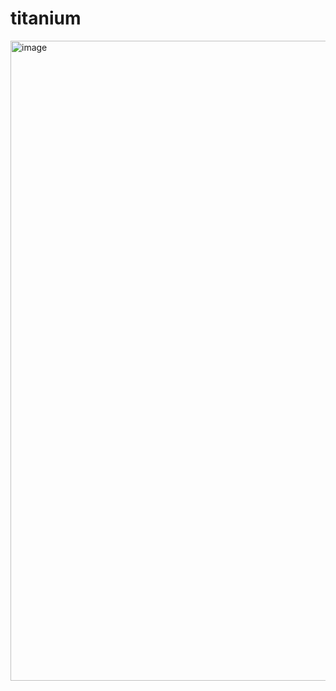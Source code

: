 # titanium
<img width="1024" height="1024" alt="image" src="https://github.com/user-attachments/assets/51ab1649-96d6-4a27-a56c-90ad361e70f1" />
